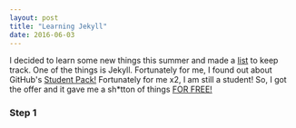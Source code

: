 ```yaml
---
layout: post
title: "Learning Jekyll"
date: 2016-06-03
---
```

I decided to learn some new things this summer and made a <a href="">list</a> to keep track. One of the things is Jekyll. Fortunately for me, I found out about GitHub's <a href="https://education.github.com/pack">Student Pack!</a>
Fortunately for me x2, I am still a student! So, I got the offer and it gave me a sh*tton of things <a href="https://media.giphy.com/media/dARUXSVNXc5Da/giphy.gif">FOR FREE!</a> </br>
<h3>Step 1</h3> </br>
